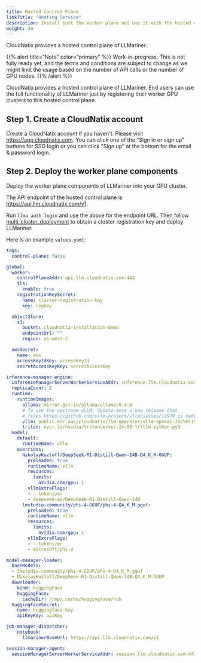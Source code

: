 ```yaml
---
title: Hosted Control Plane
linkTitle: "Hosting Service"
description: Install just the worker plane and use it with the hosted control plane.
weight: 40
---
```


CloudNatix provides a hosted control plane of LLMariner.

{{% alert title="Note" color="primary" %}}
Work-in-progress. This is not fully ready yet, and the terms and conditions are subject to change as we might limit the usage based on the number of API calls or the number of GPU nodes.
{{% /alert %}}

CloudNatix provides a hosted control plane of LLMariner. End users can use the full functionality of LLMariner just by registering their worker GPU clusters to this hosted control plane.

## Step 1. Create a CloudNatix account

Create a CloudNatix account if you haven\'t. Please visit <https://app.cloudnatix.com>. You can click one of the \"Sign in or sign up\" buttons for SSO login or you can click \"Sign up\" at the bottom for the email & password login.

## Step 2. Deploy the worker plane components

Deploy the worker plane components of LLMariner into your GPU cluster.

The API endpoint of the hosted control plane is <https://api.llm.cloudnatix.com/v1>.

Run `llma auth login` and use the above for the endpoint URL. Then follow [multi_cluster_deployment](./multi_cluster_production/) to obtain a cluster registration key and deploy LLMariner.

Here is an example `values.yaml`:

```yaml
tags:
  control-plane: false

global:
  worker:
    controlPlaneAddr: api.llm.cloudnatix.com:443
    tls:
      enable: true
    registrationKeySecret:
      name: cluster-registration-key
      key: regKey

  objectStore:
    s3:
      bucket: cloudnatix-installation-demo
      endpointUrl: ""
      region: us-west-2

  awsSecret:
    name: aws
    accessKeyIdKey: accessKeyId
    secretAccessKeyKey: secretAccessKey

inference-manager-engine:
  inferenceManagerServerWorkerServiceAddr: inference.llm.cloudnatix.com:443
  replicaCount: 2
  runtime:
    runtimeImages:
      ollama: mirror.gcr.io/ollama/ollama:0.3.6
      # To use the upstream vLLM. Update once a new release that
      # fixes https://github.com/vllm-project/vllm/issues/11970 is made.
      vllm: public.ecr.aws/cloudnatix/llm-operator/vllm-openai:20250115
      triton: nvcr.io/nvidia/tritonserver:24.09-trtllm-python-py3
  model:
    default:
      runtimeName: vllm
    overrides:
      NikolayKozloff/DeepSeek-R1-Distill-Qwen-14B-Q4_K_M-GGUF:
        preloaded: true
        runtimeName: vllm
        resources:
          limits:
            nvidia.com/gpu: 1
        vllmExtraFlags:
        - --tokenizer
        - deepseek-ai/DeepSeek-R1-Distill-Qwen-14B
      lmstudio-community/phi-4-GGUF/phi-4-Q4_K_M.gguf:
        preloaded: true
        runtimeName: vllm
        resources:
          limits:
            nvidia.com/gpu: 1
        vllmExtraFlags:
        - --tokenizer
        - microsoft/phi-4

model-manager-loader:
  baseModels:
  - lmstudio-community/phi-4-GGUF/phi-4-Q4_K_M.gguf
  - NikolayKozloff/DeepSeek-R1-Distill-Qwen-14B-Q4_K_M-GGUF
  downloader:
    kind: huggingFace
    huggingFace:
      cacheDir: /tmp/.cache/huggingface/hub
  huggingFaceSecret:
    name: huggingface-key
    apiKeyKey: apiKey

job-manager-dispatcher:
    notebook:
      llmarinerBaseUrl: https://api.llm.cloudnatix.com/v1

session-manager-agent:
  sessionManagerServerWorkerServiceAddr: session.llm.cloudnatix.com:443
```
